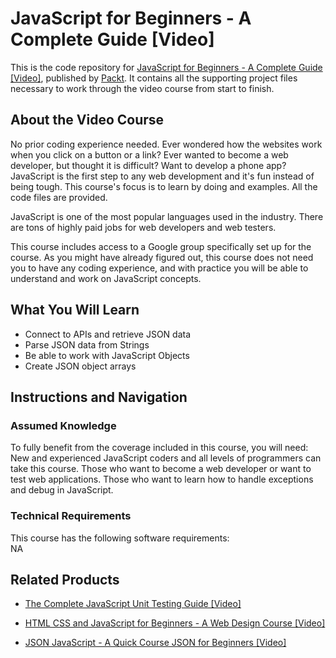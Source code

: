# JavaScript for Beginners - A Complete Guide [Video]
This is the code repository for [JavaScript for Beginners - A Complete Guide [Video]](https://www.packtpub.com/application-development/json-javascript-quick-course-json-beginners-video?utm_source=github&utm_medium=repository&utm_campaign=9781838557409), published by [Packt](https://www.packtpub.com/?utm_source=github). It contains all the supporting project files necessary to work through the video course from start to finish.
## About the Video Course
No prior coding experience needed. Ever wondered how the websites work when you click on a button or a link? Ever wanted to become a web developer, but thought it is difficult? Want to develop a phone app? JavaScript is the first step to any web development and it's fun instead of being tough. This course's focus is to learn by doing and examples. All the code files are provided.

JavaScript is one of the most popular languages used in the industry. There are tons of highly paid jobs for web developers and web testers. 

This course includes access to a Google group specifically set up for the course. As you might have already figured out, this course does not need you to have any coding experience, and with practice you will be able to understand and work on JavaScript concepts.

<H2>What You Will Learn</H2>
<DIV class=book-info-will-learn-text>
<UL>
<LI>Connect to APIs and retrieve JSON data 
<LI>Parse JSON data from Strings 
<LI>Be able to work with JavaScript Objects 
<LI>Create JSON object arrays </LI></UL></DIV>

## Instructions and Navigation
### Assumed Knowledge
To fully benefit from the coverage included in this course, you will need:<br/>
New and experienced JavaScript coders and all levels of programmers can take this course.
Those who want to become a web developer or want to test web applications. Those who want to learn how to handle exceptions and debug in JavaScript.
### Technical Requirements
This course has the following software requirements:<br/>
NA

## Related Products
* [The Complete JavaScript Unit Testing Guide [Video]](https://www.packtpub.com/application-development/json-javascript-quick-course-json-beginners-video?utm_source=github&utm_medium=repository&utm_campaign=9781838557409)

* [HTML CSS and JavaScript for Beginners - A Web Design Course [Video]](https://www.packtpub.com/application-development/json-javascript-quick-course-json-beginners-video?utm_source=github&utm_medium=repository&utm_campaign=9781838557409)

* [JSON JavaScript - A Quick Course JSON for Beginners [Video]](https://www.packtpub.com/application-development/json-javascript-quick-course-json-beginners-video?utm_source=github&utm_medium=repository&utm_campaign=9781838557409)

